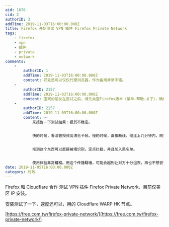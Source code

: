```yaml
---
aid: 1676
cid: 2
authorID: 3
addTime: 2019-11-03T16:00:00.000Z
title: Firefox 开始测试 VPN 插件 Firefox Private Network
tags:
    - firefox
    - vpn
    - 插件
    - private
    - network
comments:
    -
        authorID: 1
        addTime: 2019-11-03T16:00:00.000Z
        content: 好处是可以仅仅代理浏览器，作为备用非常不错。
    -
        authorID: 2157
        addTime: 2019-11-03T16:00:00.000Z
        content: 围观的朋友在尝试之前，请先自查Firefox版本（菜单-帮助-关于），确保使用的是Mozilla出品的原版，而非谋智出品的党国特供版。
    -
        authorID: 2157
        addTime: 2019-11-05T16:00:00.000Z
        content: >-
            来报告一下测试结果：极其不稳定。


            快的时候，看油管视频高清无卡顿。慢的时候，直接断线。刚连上几分钟内，网速很快，之后会突然断线。有时候，断开重连新的线路，依旧无法打开网页。


            推测这个东西可以直接被墙识别，定点拦截，并且加入黑名单。


            使用体验非常糟糕。用这个传播翻墙，可能会起到让对方十分沮丧，再也不想尝试翻墙的反效果。
date: 2019-11-05T16:00:00.000Z
category: 时政
---
```


Firefox 和 Cloudflare 合作 测试 VPN 插件 Firefox Private Network，目前仅美区 IP 安装。

安装测试了一下，速度还可以，用的 Cloudflare WARP HK 节点。

[https://free.com.tw/firefox-private-network/](https://free.com.tw/firefox-private-network/)
